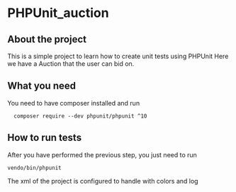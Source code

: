 # PHPUnit_auction

## About the project
This is a simple project to learn how to create unit tests using PHPUnit
Here we have a Auction that the user can bid on.

## What you need
You need to have composer installed and run
```
  composer require --dev phpunit/phpunit ^10
```

## How to run tests
After you have performed the previous step, you just need to run
```
vendo/bin/phpunit
```
The xml of the project is configured to handle with colors and log
